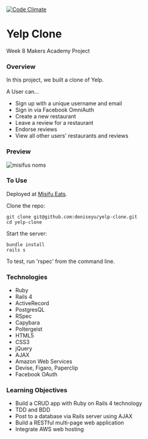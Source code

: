 [![Code Climate](https://codeclimate.com/github/deniseyu/yelp-clone/badges/gpa.svg)](https://codeclimate.com/github/deniseyu/yelp-clone)
# Yelp Clone

Week 8 Makers Academy Project

### Overview

In this project, we built a clone of Yelp.

A User can...

* Sign up with a unique username and email
* Sign in via Facebook OmniAuth
* Create a new restaurant
* Leave a review for a restaurant
* Endorse reviews
* View all other users' restaurants and reviews

### Preview

![misifus noms](https://raw.github.com/deniseyu/yelp-clone/master/public/images/screenshot.png)

### To Use

Deployed at [Misifu Eats](http://misifu-eats.herokuapp.com).

Clone the repo:
```
git clone git@github.com:deniseyu/yelp-clone.git
cd yelp-clone
```
Start the server:
```
bundle install
rails s
```

To test, run 'rspec' from the command line.

### Technologies

* Ruby
* Rails 4
* ActiveRecord
* PostgresQL
* RSpec
* Capybara
* Poltergeist
* HTML5
* CSS3
* jQuery
* AJAX
* Amazon Web Services
* Devise, Figaro, Paperclip
* Facebook OAuth

### Learning Objectives

* Build a CRUD app with Ruby on Rails 4 technology
* TDD and BDD
* Post to a database via Rails server using AJAX
* Build a RESTful multi-page web application
* Integrate AWS web hosting

